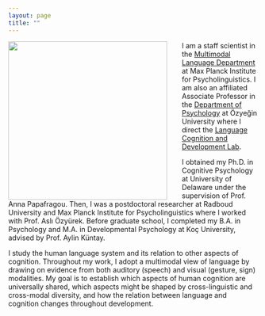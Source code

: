 ```yaml
---
layout: page
title: ""
---
```


<img align="left" style="margin-right: 30px" src="UnalPhoto.png" width="320" height="320">

I am a staff scientist in the [Multimodal Language Department](https://www.mpi.nl/department/multimodal-language-department/23) at Max Planck Institute for Psycholinguistics. I am also an affiliated Associate Professor in the [Department of Psychology](https://www.ozyegin.edu.tr/en/department-psychology) at Özyeğin University where I direct the [Language Cognition and Development Lab](http://www.labs.ozyegin.edu.tr/gelisim/).

I obtained my Ph.D. in Cognitive Psychology at University of Delaware under the supervision of Prof. Anna Papafragou. Then, I was a postdoctoral researcher at Radboud University and Max Planck Institute for Psycholinguistics where I worked with Prof. Aslı Özyürek. Before graduate school, I completed my B.A. in Psychology and M.A. in Developmental Psychology at Koç University, advised by Prof. Aylin Küntay. 

I study the human language system and its relation to other aspects of cognition. Throughout my work, I adopt a multimodal view of language by drawing on evidence from both auditory (speech) and visual (gesture, sign) modalities. My goal is to establish which aspects of human cognition are universally shared, which aspects might be shaped by cross-linguistic and cross-modal diversity, and how the relation between language and cognition changes throughout development.
